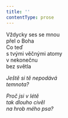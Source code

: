 ```yaml
---
title: ''
contentType: prose
---
```


  

Vždycky ses se mnou  
přel o Boha  
Co teď  
s tvými věčnými atomy  
v nekonečnu  
bez světla

_Ještě si tě nepodává  
temnota?_

_Proč jsi v létě  
tak dlouho civěl  
na hrob mého psa?_
